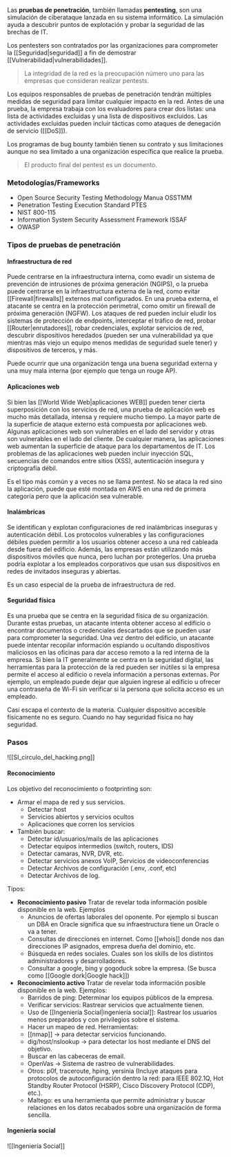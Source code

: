 Las **pruebas de penetración**, también llamadas **pentesting**, son una simulación de ciberataque lanzada en su sistema informático. La simulación ayuda a descubrir puntos de explotación y probar la seguridad de las brechas de IT.

Los pentesters son contratados por las organizaciones para comprometer la [[Seguridad|seguridad]] a fin de demostrar [[Vulnerabilidad|vulnerabilidades]].

>La integridad de la red es la preocupación número uno para las empresas que consideran realizar pentests.

Los equipos responsables de pruebas de penetración tendrán múltiples medidas de seguridad para limitar cualquier impacto en la red. Antes de una prueba, la empresa trabaja con los evaluadores para crear dos listas: una lista de actividades excluidas y una lista de dispositivos excluidos. Las actividades excluidas pueden incluir tácticas como ataques de denegación de servicio ([[DoS]]).

Los programas de bug bounty también tienen su contrato y sus limitaciones aunque no sea limitado a una organización específica que realice la prueba.

>El producto final del pentest es un documento.

### Metodologías/Frameworks
- Open Source Security Testing Methodology Manua OSSTMM
- Penetration Testing Execution Standard PTES 
- NIST 800-115 
- Information System Security Assessment Framework ISSAF 
- OWASP

### Tipos de pruebas de penetración
#### Infraestructura de red
Puede centrarse en la infraestructura interna, como evadir un sistema de prevención de intrusiones de próxima generación (NGIPS), o la prueba puede centrarse en la infraestructura externa de la red, como evitar [[Firewall|firewalls]] externos mal configurados. En una prueba externa, el atacante se centra en la protección perimetral, como omitir un firewall de próxima generación (NGFW). Los ataques de red pueden incluir eludir los sistemas de protección de endpoints, interceptar el tráfico de red, probar [[Router|enrutadores]], robar credenciales, explotar servicios de red, descubrir dispositivos heredados (pueden ser una vulnerabilidad ya que mientras más viejo un equipo menos medidas de seguridad suele tener) y dispositivos de terceros, y más.

Puede ocurrir que una organización tenga una buena seguridad externa y una muy mala interna (por ejemplo que tenga un rouge AP).

#### Aplicaciones web
Si bien las [[World Wide Web|aplicaciones WEB]] pueden tener cierta superposición con los servicios de red, una prueba de aplicación web es mucho más detallada, intensa y requiere mucho tiempo. La mayor parte de la superficie de ataque externo está compuesta por aplicaciones web. Algunas aplicaciones web son vulnerables en el lado del servidor y otras son vulnerables en el lado del cliente. De cualquier manera, las aplicaciones web aumentan la superficie de ataque para los departamentos de IT. Los problemas de las aplicaciones web pueden incluir inyección SQL, secuencias de comandos entre sitios (XSS), autenticación insegura y criptografía débil.

Es el tipo más común y a veces no se llama pentest. No se ataca la red sino la aplicación, puede que esté montada en AWS en una red de primera categoría pero que la aplicación sea vulnerable.

#### Inalámbricas
Se identifican y explotan configuraciones de red inalámbricas inseguras y autenticación débil. Los protocolos vulnerables y las configuraciones débiles pueden permitir a los usuarios obtener acceso a una red cableada desde fuera del edificio. Además, las empresas están utilizando más dispositivos móviles que nunca, pero luchan por protegerlos. Una prueba podría explotar a los empleados corporativos que usan sus dispositivos en redes de invitados inseguras y abiertas.

Es un caso especial de la prueba de infraestructura de red.

#### Seguridad física
Es una prueba que se centra en la seguridad física de su organización. Durante estas pruebas, un atacante intenta obtener acceso al edificio o encontrar documentos o credenciales descartados que se pueden usar para comprometer la seguridad. Una vez dentro del edificio, un atacante puede intentar recopilar información espiando u ocultando dispositivos maliciosos en las oficinas para dar acceso remoto a la red interna de la empresa. Si bien la IT generalmente se centra en la seguridad digital, las herramientas para la protección de la red pueden ser inútiles si la empresa permite el acceso al edificio o revela información a personas externas. Por ejemplo, un empleado puede dejar que alguien ingrese al edificio u ofrecer una contraseña de Wi-Fi sin verificar si la persona que solicita acceso es un empleado.

Casi escapa el contexto de la materia. Cualquier dispositivo accesible físicamente no es seguro. Cuando no hay seguridad física no hay seguridad.

### Pasos
![[SI_circulo_del_hacking.png]]

#### Reconocimiento
Los objetivo del reconocimiento o footprinting son:
- Armar el mapa de red y sus servicios.
	- Detectar host
	- Servicios abiertos y servicios ocultos
	- Aplicaciones que corren los servicios
- También buscar:
	- Detectar id/usuarios/mails de las aplicaciones
	- Detectar equipos intermedios (switch, routers, IDS)
	- Detectar camaras, NVR, DVR, etc. 
	- Detectar servicios anexos VoIP, Servicios de videoconferencias 
	- Detectar Archivos de configuración (.env, .conf, etc) 
	- Detectar Archivos de log.

Tipos:
- **Reconocimiento pasivo**
  Tratar de revelar toda información posible disponible en la web. Ejemplos
  - Anuncios de ofertas laborales del oponente. Por ejemplo si buscan un DBA en Oracle significa que su infraestructura tiene un Oracle o va a tener.
  - Consultas de direcciones en internet. Como [[whois]] donde nos dan direcciones IP asignados, empresa dueña del dominio, etc.
  - Búsqueda en redes sociales. Cuales son los skills de los distintos administradores y desarrolladores.
  - Consultar a google, bing y gogoduck sobre la empresa. (Se busca como [[Google dork|Google hack]])
- **Reconocimiento activo**
  Tratar de revelar toda información posible disponible en la web. Ejemplos:
  - Barridos de ping: Determinar los equipos públicos de la empresa. 
  - Verificar servicios: Rastrear servicios que actualmente tienen. 
  - Uso de [[Ingeniería Social|ingeniería social]]: Rastrear los usuarios menos preparados y con privilegios sobre el sistema. 
  - Hacer un mapeo de red.
  Herramientas: 
  - [[nmap]] → para detectar servicios funcionando.
  - dig/host/nslookup → para detectar los host mediante el DNS del objetivo.
  - Buscar en las cabeceras de email.
  - OpenVas → Sistema de rastreo de vulnerabilidades. 
  - Otros: p0f, traceroute, hping, yersinia (Incluye ataques para protocolos de autoconfiguración dentro la red: para IEEE 802.1Q, Hot Standby Router Protocol (HSRP), Cisco Discovery Protocol (CDP), etc.).
  - Maltego: es una herramienta que permite administrar y buscar relaciones en los datos recabados sobre una organización de forma sencilla.

#### Ingeniería social
![[Ingeniería Social]]